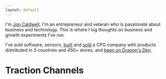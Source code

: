```yaml
---
layout: default
---
```

I'm [Jon Caldwell](https://www.linkedin.com/in/jonmcaldwell/). I'm an entrepreneur and veteran who is passionate about business and technology. This is where I log thoughts on business and growth experiments I've run.

I've sold software, sensors, [built](https://bncpet.com/) and [sold](http://www.globenewswire.com/news-release/2019/03/20/1757707/0/en/Dane-Creek-Capital-announces-the-acquisition-of-Bonnie-Clyde-Premium-Pet-Goods.html) a CPG company with products distributed in 3 countries and 450+ stores, and [been on Dragon's Den](https://www.cbc.ca/dragonsden/m_pitches/bonnie-clyde-pet-goods).

# Traction Channels

